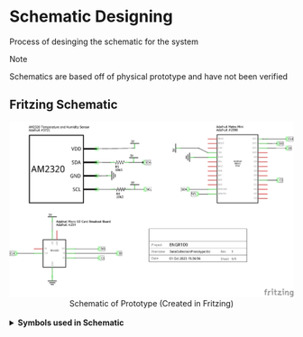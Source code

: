 # Schematic Designing
Process of desinging the schematic for the system
> [!NOTE]
> Schematics are based off of physical prototype and have not been verified

## Fritzing Schematic

<div align=center>
  <img src="/assets/images/DataCollectionPrototype_schem.png" width="700" alt="Schematic of Data Collection Prototype"/>
  <br>
  Schematic of Prototype (Created in Fritzing)
</div>

<br>

<details>
<summary><b>Symbols used in Schematic</b></summary>
  
- Adafruit Metro Mini (Adafruit #2590)
- Adafruit AM2320 Temperature and Humidity Sensor (Adafruit #3721)
- Adafruit Micro SD Card Breakout Board (Adafruit #254)
- R4 10kΩ THT Resistor
- R5 10kΩ THT Resistor

**Labels**
- 5V  - Power in
- GND - Signal/power ground
- VDD - Power in, can be 3-5VDC (5v in this device)
- SDA - I2C data in/out, requires a pullup of 2-10K to VDD
- SCL - I2C clock in, requires a pullup of 2-10K to VDD
- CS  - Chip Select
- DI  - Direct Input
- DO  - Direct Output
- CLK - Clock

</details>
